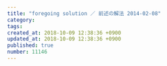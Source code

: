 ```yaml
---
title: "foregoing solution ／ 前述の解法 2014-02-08"
category: 
tags: 
created_at: 2018-10-09 12:38:36 +0900
updated_at: 2018-10-09 12:38:36 +0900
published: true
number: 11146
---
```



